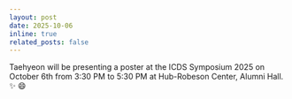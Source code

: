 ```yaml
---
layout: post
date: 2025-10-06
inline: true
related_posts: false
---
```


Taehyeon will be presenting a poster at the ICDS Symposium 2025 on October 6th from 3:30 PM to 5:30 PM at Hub-Robeson Center, Alumni Hall. :sparkles: :smile:
